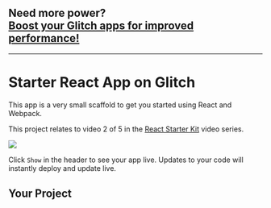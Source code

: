 Need more power?  
[Boost your Glitch apps for improved performance!](https://glitch.com/boost)  
------------
***

Starter React App on Glitch
===========================

This app is a very small scaffold to get you started using React and Webpack.

This project relates to video 2 of 5 in the [React Starter Kit](https://glitch.com/react-starter-kit) video series.

[![](https://cdn.glitch.com/71d3e262-edb4-456f-8703-48a1247b894f%2Fstarter-react.png?1513174880291)](https://www.youtube.com/watch?v=SxuN26-_fls)

Click `Show` in the header to see your app live. Updates to your code will instantly deploy and update live.

Your Project
------------
